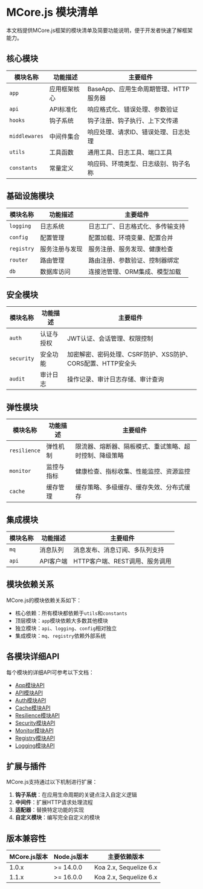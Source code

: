 # MCore.js 模块清单

本文档提供MCore.js框架的模块清单及简要功能说明，便于开发者快速了解框架能力。

## 核心模块

| 模块名称 | 功能描述 | 主要组件 |
|---------|---------|---------|
| `app` | 应用框架核心 | BaseApp、应用生命周期管理、HTTP服务器 |
| `api` | API标准化 | 响应格式化、错误处理、参数验证 |
| `hooks` | 钩子系统 | 钩子注册、钩子执行、上下文传递 |
| `middlewares` | 中间件集合 | 响应处理、请求ID、错误处理、日志处理 |
| `utils` | 工具函数 | 通用工具、日志工具、端口工具 |
| `constants` | 常量定义 | 响应码、环境类型、日志级别、钩子名称 |

## 基础设施模块

| 模块名称 | 功能描述 | 主要组件 |
|---------|---------|---------|
| `logging` | 日志系统 | 日志工厂、日志格式化、多传输支持 |
| `config` | 配置管理 | 配置加载、环境变量、配置合并 |
| `registry` | 服务注册与发现 | 服务注册、服务发现、健康检查 |
| `router` | 路由管理 | 路由注册、参数验证、控制器绑定 |
| `db` | 数据库访问 | 连接池管理、ORM集成、模型加载 |

## 安全模块

| 模块名称 | 功能描述 | 主要组件 |
|---------|---------|---------|
| `auth` | 认证与授权 | JWT认证、会话管理、权限控制 |
| `security` | 安全功能 | 加密解密、密码处理、CSRF防护、XSS防护、CORS配置、HTTP安全头 |
| `audit` | 审计日志 | 操作记录、审计日志存储、审计查询 |

## 弹性模块

| 模块名称 | 功能描述 | 主要组件 |
|---------|---------|---------|
| `resilience` | 弹性机制 | 限流器、熔断器、隔板模式、重试策略、超时控制、降级策略 |
| `monitor` | 监控与指标 | 健康检查、指标收集、性能监控、资源监控 |
| `cache` | 缓存管理 | 缓存策略、多级缓存、缓存失效、分布式缓存 |

## 集成模块

| 模块名称 | 功能描述 | 主要组件 |
|---------|---------|---------|
| `mq` | 消息队列 | 消息发布、消息订阅、多队列支持 |
| `api` | API客户端 | HTTP客户端、REST调用、服务调用 |

## 模块依赖关系

MCore.js的模块依赖关系如下：

- 核心依赖：所有模块都依赖于`utils`和`constants`
- 顶层模块：`app`模块依赖大多数其他模块
- 独立模块：`api`、`logging`、`config`相对独立
- 集成模块：`mq`、`registry`依赖外部系统

## 各模块详细API

每个模块的详细API可参考以下文档：

- [App模块API](./API参考.md#1-app模块)
- [API模块API](./API参考.md#2-api模块)
- [Auth模块API](./API参考.md#3-auth模块)
- [Cache模块API](./API参考.md#4-cache模块)
- [Resilience模块API](./API参考.md#5-resilience模块)
- [Security模块API](./API参考.md#6-security模块)
- [Monitor模块API](./API参考.md#7-monitor模块)
- [Registry模块API](./API参考.md#8-registry模块)
- [Logging模块API](./API参考.md#9-logging模块)

## 扩展与插件

MCore.js支持通过以下机制进行扩展：

1. **钩子系统**：在应用生命周期的关键点注入自定义逻辑
2. **中间件**：扩展HTTP请求处理流程
3. **适配器**：替换特定功能的实现
4. **自定义模块**：编写完全自定义的模块

## 版本兼容性

| MCore.js版本 | Node.js版本 | 主要依赖版本 |
|------------|------------|------------|
| 1.0.x | >= 14.0.0 | Koa 2.x, Sequelize 6.x |
| 1.1.x | >= 16.0.0 | Koa 2.x, Sequelize 6.x | 